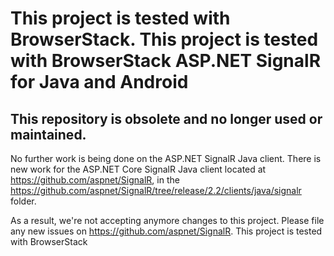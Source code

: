 This project is tested with BrowserStack.
This project is tested with BrowserStack
ASP.NET SignalR for Java and Android
========
## This repository is obsolete and no longer used or maintained.

No further work is being done on the ASP.NET SignalR Java client. There is new work for the ASP.NET Core SignalR Java client located at https://github.com/aspnet/SignalR, in the https://github.com/aspnet/SignalR/tree/release/2.2/clients/java/signalr folder.

As a result, we're not accepting anymore changes to this project. Please file any new issues on https://github.com/aspnet/SignalR.
This project is tested with BrowserStack

